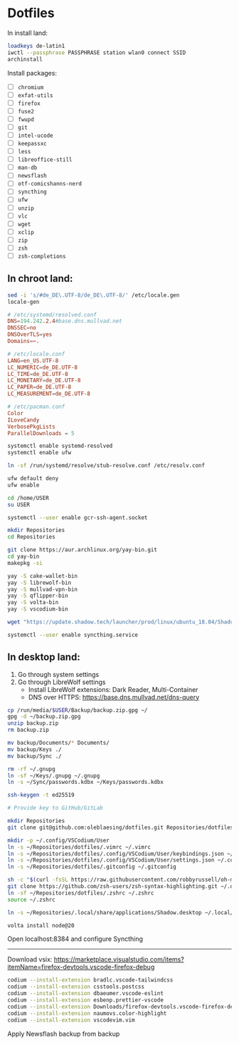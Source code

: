 # Dotfiles

In install land:

```sh
loadkeys de-latin1
iwctl --passphrase PASSPHRASE station wlan0 connect SSID
archinstall
```

Install packages:

- [ ] `chromium`
- [ ] `exfat-utils`
- [ ] `firefox`
- [ ] `fuse2`
- [ ] `fwupd`
- [ ] `git`
- [ ] `intel-ucode`
- [ ] `keepassxc`
- [ ] `less`
- [ ] `libreoffice-still`
- [ ] `man-db`
- [ ] `newsflash`
- [ ] `otf-comicshanns-nerd`
- [ ] `syncthing`
- [ ] `ufw`
- [ ] `unzip`
- [ ] `vlc`
- [ ] `wget`
- [ ] `xclip`
- [ ] `zip`
- [ ] `zsh`
- [ ] `zsh-completions`

## In chroot land:

```sh
sed -i 's/#de_DE\.UTF-8/de_DE\.UTF-8/' /etc/locale.gen
locale-gen
```

```conf
# /etc/systemd/resolved.conf
DNS=194.242.2.4#base.dns.mullvad.net
DNSSEC=no
DNSOverTLS=yes
Domains=~.
```

```conf
# /etc/locale.conf
LANG=en_US.UTF-8
LC_NUMERIC=de_DE.UTF-8
LC_TIME=de_DE.UTF-8
LC_MONETARY=de_DE.UTF-8
LC_PAPER=de_DE.UTF-8
LC_MEASUREMENT=de_DE.UTF-8
```

```conf
# /etc/pacman.conf
Color
ILoveCandy
VerbosePkgLists
ParallelDownloads = 5
```

```sh
systemctl enable systemd-resolved
systemctl enable ufw

ln -sf /run/systemd/resolve/stub-resolve.conf /etc/resolv.conf

ufw default deny
ufw enable

cd /home/USER
su USER

systemctl --user enable gcr-ssh-agent.socket

mkdir Repositories
cd Repositories

git clone https://aur.archlinux.org/yay-bin.git
cd yay-bin
makepkg -si

yay -S cake-wallet-bin
yay -S librewolf-bin
yay -S mullvad-vpn-bin
yay -S qflipper-bin
yay -S volta-bin
yay -S vscodium-bin

wget "https://update.shadow.tech/launcher/prod/linux/ubuntu_18.04/ShadowPC.AppImage"

systemctl --user enable syncthing.service
```

## In desktop land:

1. Go through system settings
2. Go through LibreWolf settings
   - Install LibreWolf extensions: Dark Reader, Multi-Container
   - DNS over HTTPS: https://base.dns.mullvad.net/dns-query

```sh
cp /run/media/$USER/Backup/backup.zip.gpg ~/
gpg -d ~/backup.zip.gpg
unzip backup.zip
rm backup.zip

mv backup/Documents/* Documents/
mv backup/Keys ./
mv backup/Sync ./

rm -rf ~/.gnupg
ln -sf ~/Keys/.gnupg ~/.gnupg
ln -s ~/Sync/passwords.kdbx ~/Keys/passwords.kdbx
```

```sh
ssh-keygen -t ed25519

# Provide key to GitHub/GitLab

mkdir Repositories
git clone git@github.com:oleblaesing/dotfiles.git Repositories/dotfiles

mkdir -p ~/.config/VSCodium/User
ln -s ~/Repositories/dotfiles/.vimrc ~/.vimrc
ln -s ~/Repositories/dotfiles/.config/VSCodium/User/keybindings.json ~/.config/VSCodium/User/keybindings.json
ln -s ~/Repositories/dotfiles/.config/VSCodium/User/settings.json ~/.config/VSCodium/User/settings.json
ln -s ~/Repositories/dotfiles/.gitconfig ~/.gitconfig

sh -c "$(curl -fsSL https://raw.githubusercontent.com/robbyrussell/oh-my-zsh/master/tools/install.sh)"
git clone https://github.com/zsh-users/zsh-syntax-highlighting.git ~/.oh-my-zsh/custom/plugins/zsh-syntax-highlighting
ln -sf ~/Repositories/dotfiles/.zshrc ~/.zshrc
source ~/.zshrc

ln -s ~/Repositories/.local/share/applications/Shadow.desktop ~/.local/share/applications/Shadow.desktop

volta install node@20
```

Open localhost:8384 and configure Syncthing

---

Download vsix: https://marketplace.visualstudio.com/items?itemName=firefox-devtools.vscode-firefox-debug

```sh
codium --install-extension bradlc.vscode-tailwindcss
codium --install-extension csstools.postcss
codium --install-extension dbaeumer.vscode-eslint
codium --install-extension esbenp.prettier-vscode
codium --install-extension Downloads/firefox-devtools.vscode-firefox-debug-VERSION.vsix
codium --install-extension naumovs.color-highlight
codium --install-extension vscodevim.vim
```

Apply Newsflash backup from backup
